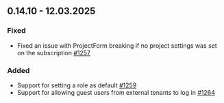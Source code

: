 ## 0.14.10 - 12.03.2025

### Fixed
- Fixed an issue with ProjectForm breaking if no project settings was set on the subscription [#1257](https://github.com/Puzzlepart/did/issues/1257)

### Added
- Support for setting a role as default [#1259](https://github.com/Puzzlepart/did/issues/1259)
- Support for allowing guest users from external tenants to log in [#1264](https://github.com/Puzzlepart/did/issues/1264)